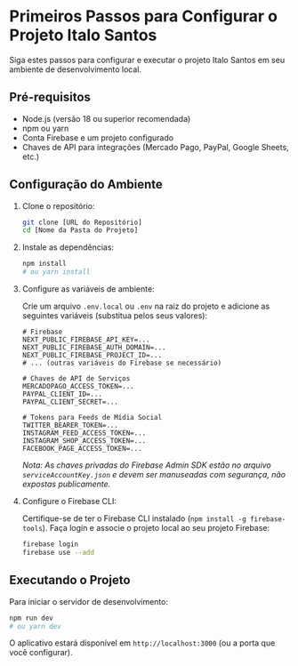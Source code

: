 
# Primeiros Passos para Configurar o Projeto Italo Santos

Siga estes passos para configurar e executar o projeto Italo Santos em seu ambiente de desenvolvimento local.

## Pré-requisitos

- Node.js (versão 18 ou superior recomendada)
- npm ou yarn
- Conta Firebase e um projeto configurado
- Chaves de API para integrações (Mercado Pago, PayPal, Google Sheets, etc.)

## Configuração do Ambiente

1. Clone o repositório:

   ```bash
   git clone [URL do Repositório]
   cd [Nome da Pasta do Projeto]
   ```

2. Instale as dependências:

   ```bash
   npm install
   # ou yarn install
   ```

3. Configure as variáveis de ambiente:

   Crie um arquivo `.env.local` ou `.env` na raiz do projeto e adicione as seguintes variáveis (substitua pelos seus valores):

   ```env
   # Firebase
   NEXT_PUBLIC_FIREBASE_API_KEY=...
   NEXT_PUBLIC_FIREBASE_AUTH_DOMAIN=...
   NEXT_PUBLIC_FIREBASE_PROJECT_ID=...
   # ... (outras variáveis do Firebase se necessário)

   # Chaves de API de Serviços
   MERCADOPAGO_ACCESS_TOKEN=...
   PAYPAL_CLIENT_ID=...
   PAYPAL_CLIENT_SECRET=...
   
   # Tokens para Feeds de Mídia Social
   TWITTER_BEARER_TOKEN=...
   INSTAGRAM_FEED_ACCESS_TOKEN=...
   INSTAGRAM_SHOP_ACCESS_TOKEN=...
   FACEBOOK_PAGE_ACCESS_TOKEN=...
   ```

   *Nota: As chaves privadas do Firebase Admin SDK estão no arquivo `serviceAccountKey.json` e devem ser manuseadas com segurança, não expostas publicamente.*

4. Configure o Firebase CLI:

   Certifique-se de ter o Firebase CLI instalado (`npm install -g firebase-tools`). Faça login e associe o projeto local ao seu projeto Firebase:

   ```bash
   firebase login
   firebase use --add
   ```

## Executando o Projeto

Para iniciar o servidor de desenvolvimento:

```bash
npm run dev
# ou yarn dev
```

O aplicativo estará disponível em `http://localhost:3000` (ou a porta que você configurar).
